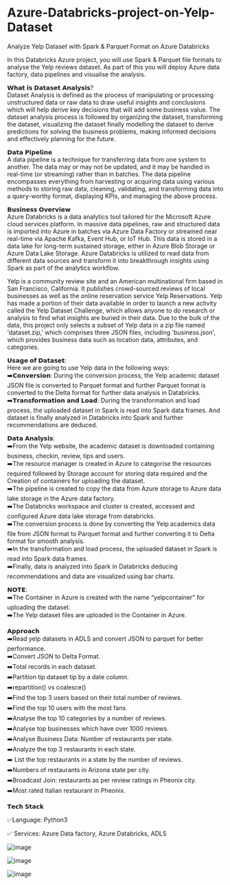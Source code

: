 # Azure-Databricks-project-on-Yelp-Dataset
Analyze Yelp Dataset with Spark &amp; Parquet Format on Azure Databricks  

In this Databricks Azure project, you will use Spark & Parquet file formats to analyse the Yelp reviews dataset. As part of this you will deploy Azure data factory, data pipelines and visualise the analysis.  

𝗪𝗵𝗮𝘁 𝗶𝘀 𝗗𝗮𝘁𝗮𝘀𝗲𝘁 𝗔𝗻𝗮𝗹𝘆𝘀𝗶𝘀?  
Dataset Analysis is defined as the process of manipulating or processing unstructured data or raw data to draw useful insights and conclusions which will help derive key decisions that will add some business value. The dataset analysis process is followed by organizing the dataset, transforming the dataset, visualizing the dataset finally modelling the dataset to derive predictions for solving the business problems, making informed decisions and effectively planning for the future.  

𝗗𝗮𝘁𝗮 𝗣𝗶𝗽𝗲𝗹𝗶𝗻𝗲  
A data pipeline is a technique for transferring data from one system to another. The data may or may not be updated, and it may be handled in real-time (or streaming) rather than in batches. The data pipeline encompasses everything from harvesting or acquiring data using various methods to storing raw data, cleaning, validating, and transforming data into a query-worthy format, displaying KPIs, and managing the above process.  

𝗕𝘂𝘀𝗶𝗻𝗲𝘀𝘀 𝗢𝘃𝗲𝗿𝘃𝗶𝗲𝘄  
Azure Databricks is a data analytics tool tailored for the Microsoft Azure cloud services platform. In massive data pipelines, raw and structured data is imported into Azure in batches via Azure Data Factory or streamed near real-time via Apache Kafka, Event Hub, or IoT Hub. This data is stored in a data lake for long-term sustained storage, either in Azure Blob Storage or Azure Data Lake Storage. Azure Databricks is utilized to read data from different data sources and transform it into breakthrough insights using Spark as part of the analytics workflow.  

Yelp is a community review site and an American multinational firm based in San Francisco, California. It publishes crowd-sourced reviews of local businesses as well as the online reservation service Yelp Reservations. Yelp has made a portion of their data available in order to launch a new activity called the Yelp Dataset Challenge, which allows anyone to do research or analysis to find what insights are buried in their data. Due to the bulk of the data, this project only selects a subset of Yelp data in a zip file named 'dataset.zip,' which comprises three JSON files, including 'business.json', which provides business data such as location data, attributes, and categories.  

𝗨𝘀𝗮𝗴𝗲 𝗼𝗳 𝗗𝗮𝘁𝗮𝘀𝗲𝘁:  
Here we are going to use Yelp data in the following ways:  
➡️𝗖𝗼𝗻𝘃𝗲𝗿𝘀𝗶𝗼𝗻: During the conversion process, the Yelp academic dataset JSON file is converted to Parquet format and further Parquet format is converted to the Delta format for further data analysis in Databricks.  
➡️𝗧𝗿𝗮𝗻𝘀𝗳𝗼𝗿𝗺𝗮𝘁𝗶𝗼𝗻 𝗮𝗻𝗱 𝗟𝗼𝗮𝗱: During the transformation and load process, the uploaded dataset in Spark is read into Spark data frames. And dataset is finally analyzed in Databricks into Spark and further recommendations are deduced.    

𝗗𝗮𝘁𝗮 𝗔𝗻𝗮𝗹𝘆𝘀𝗶𝘀:  
➡️From the Yelp website, the academic dataset is downloaded containing business, checkin, review, tips and users.  
➡️The resource manager is created in Azure to categorise the resources required followed by Storage account for storing data required and the Creation of containers for uploading the dataset.  
➡️The pipeline is created to copy the data from Azure storage to Azure data lake storage in the Azure data factory.  
➡️The Databricks workspace and cluster is created, accessed and configured Azure data lake storage from databricks.  
➡️The conversion process is done by converting the Yelp academics data file from JSON format to Parquet format and further converting it to Delta format for smooth analysis.  
➡️In the transformation and load process, the uploaded dataset in Spark is read into Spark data frames.  
➡️Finally, data is analyzed into Spark in Databricks deducing recommendations and data are visualized using bar charts.  

𝗡𝗢𝗧𝗘:  
➡️The Container in Azure is created with the name “yelpcontainer” for uploading the dataset.  
➡️The Yelp dataset files are uploaded in the Container in Azure.  

𝗔𝗽𝗽𝗿𝗼𝗮𝗰𝗵  
➡️Read yelp datasets in ADLS and convert JSON to parquet for better performance.  
➡️Convert JSON to Delta Format.  
➡️Total records in each dataset.  
➡️Partition tip dataset tip by a date column.  
➡️repartition() vs coalesce()  
➡️Find the top 3 users based on their total number of reviews.  
➡️Find the top 10 users with the most fans  
➡️Analyse the top 10 categories by a number of reviews.  
➡️Analyse top businesses which have over 1000 reviews.  
➡️Analyse Business Data: Number of restaurants per state.  
➡️Analyze the top 3 restaurants in each state.  
➡️ List the top restaurants in a state by the number of reviews.  
➡️Numbers of restaurants in Arizona state per city.  
➡️Broadcast Join: restaurants as per review ratings in Pheonix city.  
➡️Most rated Italian restaurant in Pheonix.  

𝗧𝗲𝗰𝗵 𝗦𝘁𝗮𝗰𝗸 
   
✅Language: Python3  

✅ Services: Azure Data factory, Azure Databricks, ADLS  

![image](https://user-images.githubusercontent.com/70576003/199231783-c611e6d2-9cf1-4431-85e9-9c048f478b3a.png)  

![image](https://user-images.githubusercontent.com/70576003/199230927-96d39eac-451c-4e75-8d3f-d3ec80120350.png)  

![image](https://user-images.githubusercontent.com/70576003/199231043-2433de8c-ab77-4c47-9455-6da7cd88e0eb.png)


